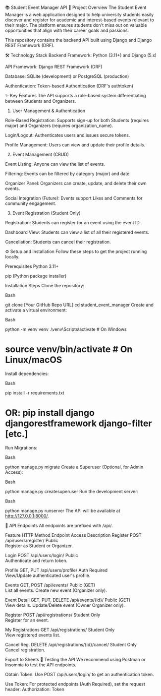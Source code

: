 📚 Student Event Manager API
🌟 Project Overview
The Student Event Manager is a web application designed to help university students easily discover and register for academic and interest-based events relevant to their major. The platform ensures students don't miss out on valuable opportunities that align with their career goals and passions.


This repository contains the backend API built using Django and Django REST Framework (DRF).

🛠️ Technology Stack
Backend Framework: Python (3.11+) and Django (5.x)

API Framework: Django REST Framework (DRF)

Database: SQLite (development) or PostgreSQL (production)

Authentication: Token-based Authentication (DRF's authtoken)

✨ Key Features
The API supports a role-based system differentiating between Students and Organizers.

1. User Management & Authentication 


Role-Based Registration: Supports sign-up for both Students (requires major) and Organizers (requires organization_name).




Login/Logout: Authenticates users and issues secure tokens.


Profile Management: Users can view and update their profile details.


2. Event Management (CRUD) 


Event Listing: Anyone can view the list of events.



Filtering: Events can be filtered by category (major) and date.


Organizer Panel: Organizers can create, update, and delete their own events.





Social Integration (Future): Events support Likes and Comments for community engagement.

3. Event Registration (Student Only) 


Registration: Students can register for an event using the event ID.



Dashboard View: Students can view a list of all their registered events.


Cancellation: Students can cancel their registration.

⚙️ Setup and Installation
Follow these steps to get the project running locally.

Prerequisites
Python 3.11+

pip (Python package installer)

Installation Steps
Clone the repository:

Bash

git clone [Your GitHub Repo URL]
cd student_event_manager
Create and activate a virtual environment:

Bash

python -m venv venv
.\venv\Scripts\activate  # On Windows
# source venv/bin/activate  # On Linux/macOS
Install dependencies:

Bash

pip install -r requirements.txt
# OR: pip install django djangorestframework django-filter [etc.]
Run Migrations:

Bash

python manage.py migrate
Create a Superuser (Optional, for Admin Access):

Bash

python manage.py createsuperuser
Run the development server:

Bash

python manage.py runserver
The API will be available at http://127.0.0.1:8000/.

🔗 API Endpoints
All endpoints are prefixed with /api/.

Feature	HTTP Method	Endpoint	Access	Description
Register	POST	/api/users/register/	Public	
Register as Student or Organizer.

Login	POST	/api/users/login/	Public	
Authenticate and return token.

Profile	GET, PUT	/api/users/profile/	Auth Required	
View/Update authenticated user's profile.


Events	GET, POST	/api/events/	Public (GET)	
List all events. Create new event (Organizer only).


Event Detail	GET, PUT, DELETE	/api/events/{id}/	Public (GET)	
View details. Update/Delete event (Owner Organizer only).



Register	POST	/api/registrations/	Student Only	
Register for an event.

My Registrations	GET	/api/registrations/	Student Only	
View registered events list.

Cancel Reg.	DELETE	/api/registrations/{id}/cancel/	Student Only	
Cancel registration.


Export to Sheets
🧪 Testing the API
We recommend using Postman or Insomnia to test the API endpoints.

Obtain Token: Use POST /api/users/login/ to get an authentication token.

Use Token: For protected endpoints (Auth Required), set the request header:
Authorization: Token <Your Auth Token>
